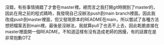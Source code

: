 沒錯，有些事情搞錯了才會在master裡。總而言之我打開git時開到了master的，因此在用之前的程式碼時，我發現自己沒辦法push到main branch裡面。因此我改成push到master裡面，但又發現原本的README在main，所以嘗試了各種方法想把檔案丟到main裡。最後是沒辦法，我就算pull了也丟不上去，因此乾脆直接在master裡面開一個README。不知道這樣有沒有造成老師的困擾，有的話實在是非常抱歉OTZ
